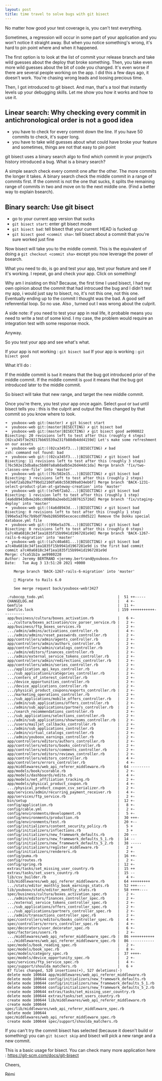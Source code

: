 ```yaml
---
layout: post
title: time travel to solve bugs with git bisect
---
```


No matter how good your test coverage is, you can't test everything.

Sometimes, a regression will occur in some part of your application and you won't notice it straight away. But when you notice something's wrong, it's hard to pin point where and when it happened.

The first option is to look at the list of commit your release branch and take wild guesses about the deploy that broke something. Then, you take even more wild guesses about the bit of code you changed. It's even worse if there are several people working on the app. I did this a few days ago, it doesn't work. You're chasing wrong leads and loosing precious time.

Then, I got introduced to git bisect. And man, that's a tool that instantly levels up your debugging skills. Let me show you how it works and how to use it.

## Linear search: Why checking every commit in antichronological order is not a good idea

- you have to check for every commit down the line. If you have 50 commits to check, it's super long.
- you have to take wild guesses about what could have broke your feature and sometimes, things are not that easy to pin point

git bisect uses a binary search algo to find which commit in your project’s history introduced a bug. What is a binary search?

A simple search check every commit one after the other. The more commits the longer it takes.
A binary search check the middle commit in a range of commits first. If the commit is not the one that sucks, it splits the remaining range of commits in two and move on to the next middle one. (Find a better way to explain bsearch).

## Binary search: Use git bisect

- go to your current app version that sucks
- `git bisect start`: enter git bisect mode
- `git bisect bad`: tell bisect that your current HEAD is fucked up
- `git bisect good <commit sha>`: tell bisect about a commit that you're sure worked just fine

<!-- now make draxing about the range of commit and which commit will bisect target -->

Now bisect will take you to the middle commit. This is the equivalent of doing a `git checkout <commit sha>` except you now leverage the power of bsearch.

What you need to do, is go and test your app, test your feature and see if it's working. I repeat, go and check your app. Click on something!

Why am I insisting on this? Because, the first time I used bisect, I had my own opinion about the commit that had introcued the bug and I didn't test my app, i would just say to bisect, no, it's not this one, not this one. Eventually ending up to the commit I thought was the bad. A good self refenrential loop. So no use. Also , turned out I was wrong about the culprit.

A side note: if you need to test your app in real life, it probable means you need to write a test of some kind. I my case, the problem would require an integration test with some response mock.

Anyway.

So you test your app and see what's what.

If your app is not working : `git bisect bad`
If your app is working : `git bisect good`

What it'll do :

<!-- make graph of turn right or left once you get it yourself -->

If the middle commit is `bad` it means that the bug got introduced prior of the middle commit. If the middle commit is `good` it means that the bug got introduced later to the middle commit.

So bisect will take that new range, and target the new middle commit.

Once you're there, you test your app once again. Select `good` or `bad` until bisect tells you : this is the culprit and output the files changed by that commit so you know where to look.

```
➜  youboox-web git:(master) ✗ git bisect start
➜  youboox-web git:(master|BISECTING) ✗ git bisect bad
➜  youboox-web git:(master|BISECTING) ✗ git bisect good ae998022
Bisecting: 20 revisions left to test after this (roughly 4 steps)
[02ca345f3e29217bb65539a231fb88db4dd4159d] Let's make some refreshment on our assets
➜  youboox-web git:((02ca345f3...)|BISECTING) ✗ bad
zsh: command not found: bad
➜  youboox-web git:((02ca345f3...)|BISECTING) ✗ git bisect bad
Bisecting: 11 revisions left to test after this (roughly 3 steps)
[76c502e15dba8ac5b807a8a8dadb5e26d44dc1da] Merge branch 'fix/two-classes-one-file' into 'master'
➜  youboox-web git:((76c502e15...)|BISECTING) ✗ git bisect bad
Bisecting: 3 revisions left to test after this (roughly 2 steps)
[e7e6f2ab20a7f9bd1210dfa68c558309a034eb6f] Merge branch 'BACK-1231-select-product-plan-at-gateway-creation' into 'master'
➜  youboox-web git:((e7e6f2ab2...)|BISECTING) ✗ git bisect bad
Bisecting: 1 revision left to test after this (roughly 1 step)
[4a6d8943db4e2d6cc008b8a2eebd12d87615726d] Merge branch 'fix/staging-deploy' into 'master'
➜  youboox-web git:((4a6d8943d...)|BISECTING) ✗ git bisect bad
Bisecting: 0 revisions left to test after this (roughly 1 step)
[996e5a376c7b9bdf70eb2865095ecececcd0d522] Remove the Dokku special database.yml file
➜  youboox-web git:((996e5a376...)|BISECTING) ✗ git bisect bad
Bisecting: 0 revisions left to test after this (roughly 0 steps)
[a7c40a6818c34f1ea1835f15b9941d1967281e9d] Merge branch 'BACK-1267-rails-6-migration' into 'master'
➜  youboox-web git:((a7c40a681...)|BISECTING) ✗ git bisect bad
a7c40a6818c34f1ea1835f15b9941d1967281e9d is the first bad commit
commit a7c40a6818c34f1ea1835f15b9941d1967281e9d
Merge: cfca51b2a ae9980228
Author: Jeremy BERTRAND <jeremy.bertrand@youboox.fr>
Date:   Tue Aug 3 13:51:20 2021 +0000

    Merge branch 'BACK-1267-rails-6-migration' into 'master'

    🎉 Migrate to Rails 6.0

    See merge request back/youboox-web!3427

 .rubocop_todo.yml                                  |  51 ++-----
 CHANGELOG.md                                       |   4 +-
 Gemfile                                            |  11 +-
 Gemfile.lock                                       | 159 +++++++++++----------
 app/business/cultura/boxes_activation.rb           |   6 +-
 .../cultura/boxes_activation/csv_parser_service.rb |   2 +-
 app/business/ftp_boxes_services.rb                 |   2 +-
 .../admin/admins/activations_controller.rb         |   4 +-
 .../admin/admins/reset_passwords_controller.rb     |   2 +-
 app/controllers/admin/agents_controller.rb         |   2 +-
 app/controllers/admin/authors_controller.rb        |   2 +-
 app/controllers/admin/catalogs_controller.rb       |   2 +-
 .../admin/editors/finances_controller.rb           |   2 +-
 .../admin/external_service_tokens_controller.rb    |   2 +-
 app/controllers/admin/redirections_controller.rb   |   2 +-
 app/controllers/admin/series_controller.rb         |   2 +-
 .../application_api_keys_controller.rb             |   2 +-
 .../sub_applications/categories_controller.rb      |   2 +-
 .../centers_of_interest_controller.rb              |   2 +-
 .../device_opportunities_controller.rb             |   2 +-
 .../device_applications_controller.rb              |   2 +-
 .../physical_product_coupons/exports_controller.rb |   2 +-
 .../marketing_operations_controller.rb             |   2 +-
 .../sub_applications/mobile_offers_controller.rb   |   2 +-
 .../admin/sub_applications/offers_controller.rb    |   2 +-
 .../admin/sub_applications/partners_controller.rb  |   2 +-
 .../search_recommendations_controller.rb           |   2 +-
 .../sub_applications/selections_controller.rb      |   2 +-
 .../admin/sub_applications/showrooms_controller.rb |   2 +-
 .../users/mailjet_callbacks_controller.rb          |   2 +-
 .../admin/sub_applications_controller.rb           |   2 +-
 .../admin/virtual_catalogs_controller.rb           |   2 +-
 .../admin/youboox_earnings_controller.rb           |   2 +-
 app/controllers/editors/authors_controller.rb      |   2 +-
 app/controllers/editors/books_controller.rb        |   2 +-
 app/controllers/editors/comments_controller.rb     |   2 +-
 app/controllers/editors/reviews_controller.rb      |   2 +-
 app/controllers/editors_controller.rb              |   4 +-
 app/controllers/errors_controller.rb               |   4 +-
 app/middlewares/web_api_referer_middleware.rb      |  64 ---------
 app/models/book/scorable.rb                        |   2 +-
 app/models/dashboards/edito.rb                     |   4 +-
 app/models/net_affiliation_tracking.rb             |   2 +-
 app/models/physical_product_coupon.rb              |   4 +-
 .../physical_product_coupon_csv_serializer.rb      |   2 +-
 app/services/admin/recurring_payment_receiver.rb   |   4 +-
 app/services/ftp_service.rb                        |   2 +-
 bin/setup                                          |  12 +-
 config/application.rb                              |   8 +-
 config/cable.yml                                   |   2 +-
 config/environments/development.rb                 |   5 +-
 config/environments/production.rb                  |  30 +++-
 config/environments/test.rb                        |  20 +--
 config/initializers/content_security_policy.rb     |   5 +
 config/initializers/inflections.rb                 |   3 +
 config/initializers/new_framework_defaults.rb      |  20 ---
 config/initializers/new_framework_defaults_5_1.rb  |  14 --
 config/initializers/new_framework_defaults_5_2.rb  |  38 -----
 config/initializers/register_middleware.rb         |   2 +
 config/initializers/renderers.rb                   |   2 +-
 config/puma.rb                                     |  16 ++-
 config/routes.rb                                   |   2 +-
 config/spring.rb                                   |  12 +-
 extras/tasks/set_missing_user_country.rb           |  15 ++
 extras/tasks/set_users_country.rb                  |  15 --
 lib/csv_builder.rb                                 |   4 +-
 lib/middlewares/web_api_referer_middleware.rb      |  64 +++++++++
 .../stats/editor_monthly_book_earnings_stats.rb    |  52 +++----
 lib/youboox/stats/editor_monthly_stats.rb          |  58 ++++----
 spec/business/cultura/boxes_activation_spec.rb     |   2 +-
 .../admin/editors/finances_controller_spec.rb      |   2 +-
 .../external_service_tokens_controller_spec.rb     |   2 +-
 .../sub_applications/offers_controller_spec.rb     |   2 +-
 .../sub_applications/partners_controller_spec.rb   |   2 +-
 .../admin/transactions_controller_spec.rb          |   2 +-
 spec/controllers/editors/books_controller_spec.rb  |   4 +-
 spec/controllers/errors_controller_spec.rb         |   4 +-
 spec/decorators/user_decorator_spec.rb             |   6 +-
 spec/factories/users.rb                            |   2 +-
 .../middlewares/web_api_referer_middleware_spec.rb |  86 +++++++++++
 .../middlewares/web_api_referer_middleware_spec.rb |  86 -----------
 spec/models/book_reading_spec.rb                   |   2 +-
 spec/models/book_spec.rb                           |   8 +-
 spec/models/category_spec.rb                       |  37 ++++-
 spec/models/device_opportunity_spec.rb             |   2 +-
 spec/services/ftp_service_spec.rb                  |   4 +-
 spec/support/shoulda_matchers.rb                   |   6 +
 87 files changed, 520 insertions(+), 527 deletions(-)
 delete mode 100644 app/middlewares/web_api_referer_middleware.rb
 delete mode 100644 config/initializers/new_framework_defaults.rb
 delete mode 100644 config/initializers/new_framework_defaults_5_1.rb
 delete mode 100644 config/initializers/new_framework_defaults_5_2.rb
 create mode 100644 extras/tasks/set_missing_user_country.rb
 delete mode 100644 extras/tasks/set_users_country.rb
 create mode 100644 lib/middlewares/web_api_referer_middleware.rb
 create mode 100644 spec/lib/middlewares/web_api_referer_middleware_spec.rb
 delete mode 100644 spec/middlewares/web_api_referer_middleware_spec.rb
 create mode 100644 spec/support/shoulda_matchers.rb

```

If you can't try the commit bisect has selected (because it doesn't build or something) you can `git bisect skip` and bisect will pick a new range and a new commit.

This is a basic usage for bisect. You can check many more application here : https://git-scm.com/docs/git-bisect

Cheers,

Rémi


